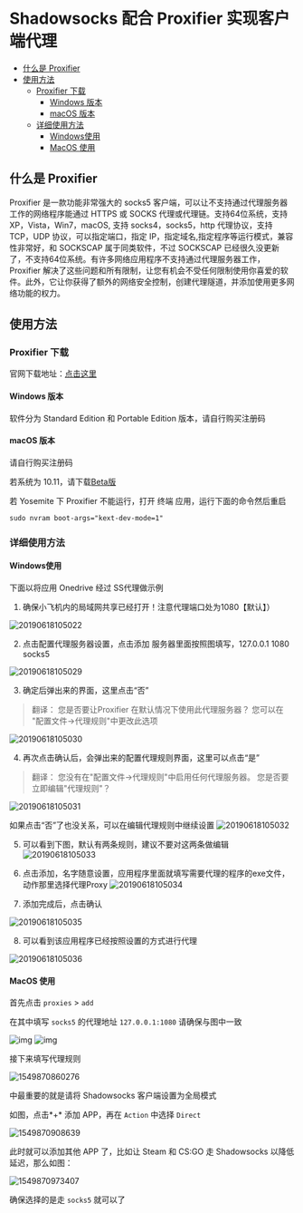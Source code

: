 # Shadowsocks 配合 Proxifier 实现客户端代理


- [什么是 Proxifier](#什么是-proxifier)
- [使用方法](#使用方法)
    - [Proxifier 下载](#proxifier-下载)
        - [Windows 版本](#windows-版本)
        - [macOS 版本](#macos-版本)
    - [详细使用方法](#详细使用方法)
        - [Windows使用](#windows使用)
        - [MacOS 使用](#macos-使用)


## 什么是 Proxifier

Proxifier 是一款功能非常强大的 socks5 客户端，可以让不支持通过代理服务器工作的网络程序能通过 HTTPS 或 SOCKS 代理或代理链。支持64位系统，支持 XP，Vista，Win7，macOS, 支持 socks4，socks5，http 代理协议，支持 TCP，UDP 协议，可以指定端口，指定 IP，指定域名,指定程序等运行模式，兼容性非常好，和 SOCKSCAP 属于同类软件，不过 SOCKSCAP 已经很久没更新了，不支持64位系统。有许多网络应用程序不支持通过代理服务器工作，Proxifier 解决了这些问题和所有限制，让您有机会不受任何限制使用你喜爱的软件。此外，它让你获得了额外的网络安全控制，创建代理隧道，并添加使用更多网络功能的权力。

## 使用方法

### Proxifier 下载

官网下载地址：[点击这里](http://www.proxifier.com/download.htm)

#### Windows 版本

软件分为 Standard Edition 和 Portable Edition 版本，请自行购买注册码

#### macOS 版本

请自行购买注册码

若系统为 10.11，请下载[Beta版 ](https://www.proxifier.com/distr/ProxifierMacBeta.zip)

若 Yosemite 下 Proxifier 不能运行，打开 终端 应用，运行下面的命令然后重启

```
sudo nvram boot-args="kext-dev-mode=1"
```

### 详细使用方法



#### Windows使用

下面以将应用 Onedrive 经过 SS代理做示例

1. 确保小飞机内的局域网共享已经打开！注意代理端口处为1080【默认】）

![20190618105022](../files/images/20190618105022.png)

2. 点击配置代理服务器设置，点击添加
   服务器里面按照图填写，127.0.0.1 1080 socks5

![20190618105029](../files/images/20190618105029.png)


3. 确定后弹出来的界面，这里点击“否”

> 翻译：
> 您是否要让Proxifier 在默认情况下使用此代理服务器？
> 您可以在 "配置文件->代理规则"中更改此选项

![20190618105030](../files\images/20190618105030.png)


4. 再次点击确认后，会弹出来的配置代理规则界面，这里可以点击“是”

> 翻译：
> 您没有在"配置文件->代理规则"中启用任何代理服务器。
> 您是否要立即编辑"代理规则"？

![20190618105031](../files/images/20190618105031.png)

如果点击“否”了也没关系，可以在编辑代理规则中继续设置
![20190618105032](../files/images/20190618105032.png)


5. 可以看到下图，默认有两条规则，建议不要对这两条做编辑
![20190618105033](../files/images/20190618105033.png)

6. 点击添加，名字随意设置，应用程序里面就填写需要代理的程序的exe文件，动作那里选择代理Proxy
    ![20190618105034](../files/images/20190618105034.png)

7. 添加完成后，点击确认

![20190618105035](../files/images/20190618105035.png)

8. 可以看到该应用程序已经按照设置的方式进行代理

  ![20190618105036](../files/images/20190618105036.png)

#### MacOS 使用

首先点击 `proxies` > `add`

在其中填写 `socks5` 的代理地址 `127.0.0.1:1080` 请确保与图中一致

![img](../files/images/565c75c39e2fa.jpg)
![img](../files/images/565c78968c9e6.jpg)

接下来填写代理规则

![1549870860276](../files/images/1549870860276.png)

中最重要的就是请将 Shadowsocks 客户端设置为全局模式

如图，点击*+* 添加 APP，再在 `Action` 中选择 `Direct`

![1549870908639](../files/images/1549870908639.png)

此时就可以添加其他 APP 了，比如让 Steam 和 CS:GO 走 Shadowsocks 以降低延迟，那么如图：

![1549870973407](../files/images/1549870973407.png)

确保选择的是走 `socks5` 就可以了

